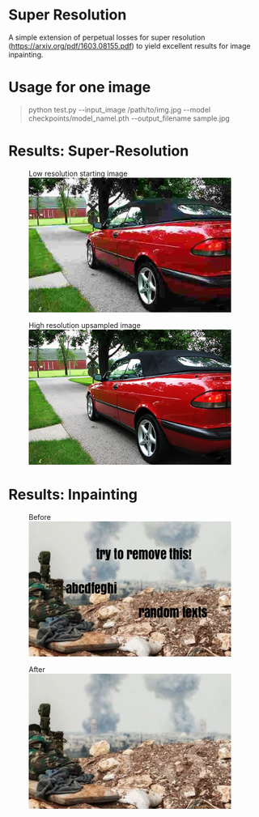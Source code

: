 # Super Resolution
A simple extension of perpetual losses for super resolution (https://arxiv.org/pdf/1603.08155.pdf) to yield excellent results 
for image inpainting. 

# Usage for one image
> python test.py --input_image /path/to/img.jpg --model checkpoints/model_namel.pth --output_filename sample.jpg

# Results: Super-Resolution

<figure>
  <figcaption>Low resolution starting image</figcaption>
  <img src="car_low.jpg" width="400">
</figure>

<figure>
  <figcaption>High resolution upsampled image</figcaption>
  <img src="car_high.jpg" width="400">
</figure>

# Results: Inpainting

<figure>
  <figcaption>Before</figcaption>
  <img src="UWVvX1563374711.jpg" width="400">
</figure>

<figure>
  <figcaption>After</figcaption>
  <img src="inpaint2.jpg" width="400">
</figure>
